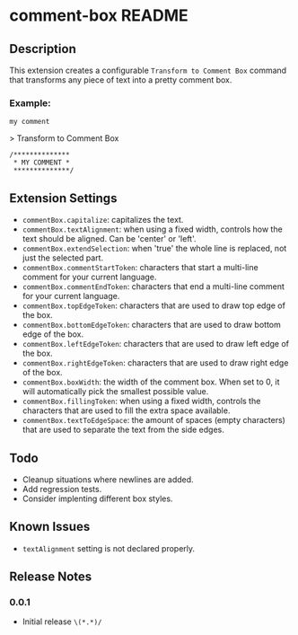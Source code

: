 # comment-box README

## Description

This extension creates a configurable `Transform to Comment Box` command that transforms any piece of text into a pretty comment box.


### Example:

```
my comment
```

\> Transform to Comment Box

```
/**************
 * MY COMMENT *
 **************/
```

## Extension Settings

* `commentBox.capitalize`: capitalizes the text.
* `commentBox.textAlignment`: when using a fixed width, controls how the text should be aligned. Can be 'center' or 'left'.
* `commentBox.extendSelection`: when 'true' the whole line is replaced, not just the selected part.
* `commentBox.commentStartToken`: characters that start a multi-line comment for your current language.
* `commentBox.commentEndToken`: characters that end a multi-line comment for your current language.
* `commentBox.topEdgeToken`: characters that are used to draw top edge of the box.
* `commentBox.bottomEdgeToken`: characters that are used to draw bottom edge of the box.
* `commentBox.leftEdgeToken`: characters that are used to draw left edge of the box.
* `commentBox.rightEdgeToken`: characters that are used to draw right edge of the box.
* `commentBox.boxWidth`: the width of the comment box. When set to 0, it will automatically pick the smallest possible value.
* `commentBox.fillingToken`: when using a fixed width, controls the characters that are used to fill the extra space available.
* `commentBox.textToEdgeSpace`: the amount of spaces (empty characters) that are used to separate the text from the side edges.

## Todo
* Cleanup situations where newlines are added.
* Add regression tests.
* Consider implenting different box styles.

## Known Issues

* `textAlignment` setting is not declared properly. 

## Release Notes

### 0.0.1

* Initial release `\(*.*)/`

